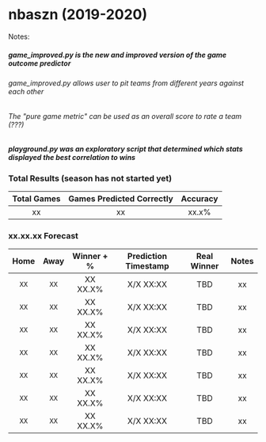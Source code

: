 
# nbaszn (2019-2020)

Notes:

##### game_improved.py is the new and improved version of the game outcome predictor
###### game_improved.py allows user to pit teams from different years against each other
###### The "pure game metric" can be used as an overall score to rate a team (???)

##### playground.py was an exploratory script that determined which stats displayed the best correlation to wins
 

### Total Results (season has not started yet)

| Total Games        | Games Predicted Correctly | Accuracy |
|:-------------:|:-------------:|:-----:|
| xx     | xx | xx.x% |

### xx.xx.xx Forecast

| Home        | Away           | Winner + %  | Prediction Timestamp | Real Winner | Notes |
|:-------------:|:-------------:|:-----:|:-----:|:-------------:|:----:|
| `XX`      | `XX` | XX XX.X% | X/X XX:XX | TBD | xx |
| `XX`      | `XX` | XX XX.X% | X/X XX:XX | TBD | xx |
| `XX`      | `XX` | XX XX.X% | X/X XX:XX | TBD | xx |
| `XX`      | `XX` | XX XX.X% | X/X XX:XX | TBD | xx |
| `XX`      | `XX` | XX XX.X% | X/X XX:XX | TBD | xx |
| `XX`      | `XX` | XX XX.X% | X/X XX:XX | TBD | xx |
| `XX`      | `XX` | XX XX.X% | X/X XX:XX | TBD | xx |






